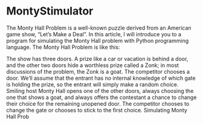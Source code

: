 # MontyStimulator
The Monty Hall Problem is a well-known puzzle derived from an American game show, “Let’s Make a Deal”. In this article, I will introduce you to a program for simulating the Monty Hall problem with Python programming language.
The Monty Hall Problem is like this:

The show has three doors. A prize like a car or vacation is behind a door, and the other two doors hide a worthless prize called a Zonk; in most discussions of the problem, the Zonk is a goat.
The competitor chooses a door. We’ll assume that the entrant has no internal knowledge of which gate is holding the prize, so the entrant will simply make a random choice.
Smiling host Monty Hall opens one of the other doors, always choosing the one that shows a goat, and always offers the contestant a chance to change their choice for the remaining unopened door.
The competitor chooses to change the gate or chooses to stick to the first choice.
Simulating Monty Hall Prob
